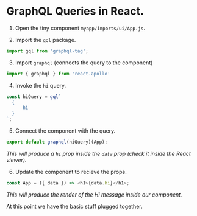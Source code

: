 # GraphQL Queries in React.

1. Open the tiny component `myapp/imports/ui/App.js`.

2. Import the `gql` package.

  ```js
  import gql from 'graphql-tag';
  ```

3. Import `graphql` (connects the query to the component) 
  
  ```js
  import { graphql } from 'react-apollo'
  ```

4. Invoke the `hi` query.

  ```js
  const hiQuery = gql`
    {
        hi
    }
  `;
  ```

5. Connect the component with the query.

  ```js
  export default graphql(hiQuery)(App);
  ```

  *This will produce a `hi` prop inside the <App /> `data` prop (check it inside the React viewer).*

6. Update the component to recieve the props.

  ```js
  const App = ({ data }) => <h1>{data.hi}</h1>;
  ```

  *This will produce the render of the Hi message inside our component.*

At this point we have the basic stuff plugged together.